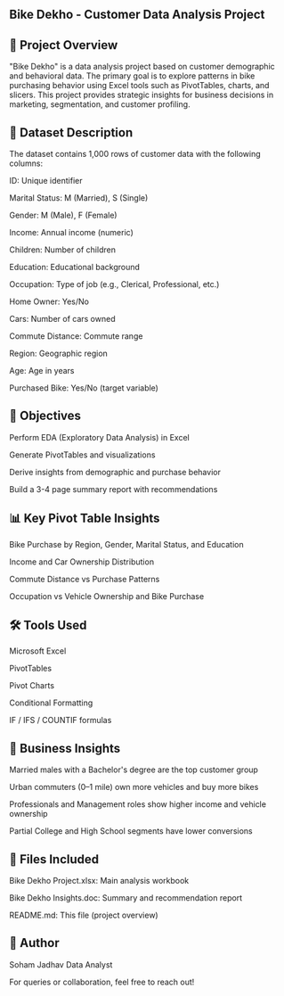## Bike Dekho - Customer Data Analysis Project

## 📘 Project Overview

"Bike Dekho" is a data analysis project based on customer demographic and behavioral data. The primary goal is to explore patterns in bike purchasing behavior using Excel tools such as PivotTables, charts, and slicers. This project provides strategic insights for business decisions in marketing, segmentation, and customer profiling.

## 📂 Dataset Description

The dataset contains 1,000 rows of customer data with the following columns:

ID: Unique identifier

Marital Status: M (Married), S (Single)

Gender: M (Male), F (Female)

Income: Annual income (numeric)

Children: Number of children

Education: Educational background

Occupation: Type of job (e.g., Clerical, Professional, etc.)

Home Owner: Yes/No

Cars: Number of cars owned

Commute Distance: Commute range

Region: Geographic region

Age: Age in years

Purchased Bike: Yes/No (target variable)

## 🎯 Objectives

Perform EDA (Exploratory Data Analysis) in Excel

Generate PivotTables and visualizations

Derive insights from demographic and purchase behavior

Build a 3-4 page summary report with recommendations

## 📊 Key Pivot Table Insights

Bike Purchase by Region, Gender, Marital Status, and Education

Income and Car Ownership Distribution

Commute Distance vs Purchase Patterns

Occupation vs Vehicle Ownership and Bike Purchase

## 🛠 Tools Used

Microsoft Excel

PivotTables

Pivot Charts

Conditional Formatting

IF / IFS / COUNTIF formulas

## 🧠 Business Insights

Married males with a Bachelor's degree are the top customer group

Urban commuters (0–1 mile) own more vehicles and buy more bikes

Professionals and Management roles show higher income and vehicle ownership

Partial College and High School segments have lower conversions

## 📄 Files Included

Bike Dekho Project.xlsx: Main analysis workbook

Bike Dekho Insights.doc: Summary and recommendation report

README.md: This file (project overview)

## 📌 Author

Soham Jadhav Data Analyst 

For queries or collaboration, feel free to reach out!
